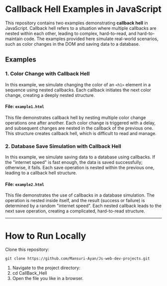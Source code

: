 # Callback Hell Examples in JavaScript

This repository contains two examples demonstrating **callback hell** in JavaScript. Callback hell refers to a situation where multiple callbacks are nested within each other, leading to complex, hard-to-read, and hard-to-maintain code. The examples provided here simulate real-world scenarios, such as color changes in the DOM and saving data to a database.

## Examples

### 1. Color Change with Callback Hell

In this example, we simulate changing the color of an `<h1>` element in a sequence using nested callbacks. Each callback initiates the next color change, creating a deeply nested structure.

#### File: `example1.html`

This file demonstrates callback hell by nesting multiple color change operations one after another. Each color change is triggered with a delay, and subsequent changes are nested in the callback of the previous one. This structure creates callback hell, which is difficult to read and manage.

### 2. Database Save Simulation with Callback Hell

In this example, we simulate saving data to a database using callbacks. If the "internet speed" is fast enough, the data is saved successfully; otherwise, it fails. Each save operation is nested within the previous one, leading to a callback hell structure.

#### File: `example2.html`

This file demonstrates the use of callbacks in a database simulation. The operation is nested inside itself, and the result (success or failure) is determined by a random "internet speed". Each nested callback leads to the next save operation, creating a complicated, hard-to-read structure.

---

# How to Run Locally

Clone this repository:

```
git clone https://github.com/Mansuri-Ayan/Js-web-dev-projects.git
```

1. Navigate to the project directory:
2. cd CallBack_Hell
3. Open the file you like in a browser.
